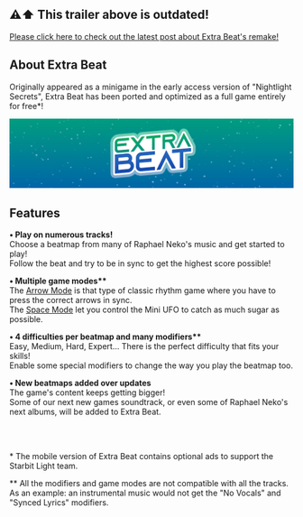 ## ⚠️⬆️ This trailer above is outdated!

<a href="post?about-extra-beat-remake#" target="_blank" class="cta">
	Please click here to check out the latest post about Extra&nbsp;Beat's remake!
</a>

<br>

## About Extra Beat

Originally appeared as a minigame in the early access version of "Nightlight Secrets", Extra Beat has been ported and optimized as a full game entirely for free*!


<img src="../assets/img/post-game-banners/extra-beat.jpg" loading="lazy">


## Features

**• Play on numerous tracks!**\
Choose a beatmap from many of Raphael Neko's music and get started to play!\
Follow the beat and try to be in sync to get the highest score possible!

**• Multiple game modes\*\***\
The <u>Arrow Mode</u> is that type of classic rhythm game where you have to press the correct arrows in sync.\
The <u>Space Mode</u> let you control the Mini UFO to catch as much sugar as possible.

**• 4 difficulties per beatmap and many modifiers\*\***\
Easy, Medium, Hard, Expert... There is the perfect difficulty that fits your skills!\
Enable some special modifiers to change the way you play the beatmap too.

**• New beatmaps added over updates**\
The game's content keeps getting bigger!\
Some of our next new games soundtrack, or even some of Raphael Neko's next albums, will be added to Extra Beat.

<br>
<br>

\* The mobile version of Extra Beat contains optional ads to support the Starbit Light team.

\*\* All the modifiers and game modes are not compatible with all the tracks.
As an example: an instrumental music would not get the "No Vocals" and "Synced Lyrics" modifiers.